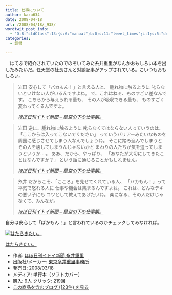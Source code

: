 ```yaml
---
title: 仕事について
author: kazu634
date: 2008-04-18
url: /2008/04/18/_938/
wordtwit_post_info:
  - 'O:8:"stdClass":13:{s:6:"manual";b:0;s:11:"tweet_times";i:1;s:5:"delay";i:0;s:7:"enabled";i:1;s:10:"separation";s:2:"60";s:7:"version";s:3:"3.7";s:14:"tweet_template";b:0;s:6:"status";i:2;s:6:"result";a:0:{}s:13:"tweet_counter";i:2;s:13:"tweet_log_ids";a:1:{i:0;i:3899;}s:9:"hash_tags";a:0:{}s:8:"accounts";a:1:{i:0;s:7:"kazu634";}}'
categories:
  - 読書

---
```

<div class="section">
<p>
    　はてぶで紹介されていたのでのぞいてみた糸井重里がなんかおもしろい本を出したみたいだ。任天堂の社長さんと対談記事がアップされている。こいつもおもしろい。
</p>
  
<blockquote title="ほぼ日刊イトイ新聞 - 星空の下の仕事観。" cite="http://www.1101.com/job_study/iwata/2008-04-17.html">
<p>
      岩田 安心して「バカもん！」と言える人と、 腫れ物に触るように 叱らないといけない人がいるんですよね。 で、これはねぇ、ものすごい差なんです。 こちらから与えられる量も、 その人が吸収できる量も、 ものすごく変わってくるんですよ。
</p>
    
<p>
<cite><a href="http://www.1101.com/job_study/iwata/2008-04-17.html" onclick="__gaTracker('send', 'event', 'outbound-article', 'http://www.1101.com/job_study/iwata/2008-04-17.html', 'ほぼ日刊イトイ新聞 &#8211; 星空の下の仕事観。');" target="_blank">ほぼ日刊イトイ新聞 &#8211; 星空の下の仕事観。</a></cite>
</p>
</blockquote>
  
<blockquote title="ほぼ日刊イトイ新聞 - 星空の下の仕事観。" cite="http://www.1101.com/job_study/iwata/2008-04-17.html">
<p>
      岩田 逆に、腫れ物に触るように 叱らなくてはならない人っていうのは、 「ここからは入ってこないでください」 っていうバリアーみたいなものを 周囲に感じさせてしまう人なんでしょうね。 そこに踏み込んでしまうと その人を壊してしまうんじゃないかと まわりの人たちが気を遣ってしまうというか‥‥。 ああ、だから、やっぱり、 「あなたが大切にしてきたことはなんですか？」 という話に通じることかもしれません。
</p>
    
<p>
<cite><a href="http://www.1101.com/job_study/iwata/2008-04-17.html" onclick="__gaTracker('send', 'event', 'outbound-article', 'http://www.1101.com/job_study/iwata/2008-04-17.html', 'ほぼ日刊イトイ新聞 &#8211; 星空の下の仕事観。');" target="_blank">ほぼ日刊イトイ新聞 &#8211; 星空の下の仕事観。</a></cite>
</p>
</blockquote>
  
<blockquote title="ほぼ日刊イトイ新聞 - 星空の下の仕事観。" cite="http://www.1101.com/job_study/iwata/2008-04-17.html">
<p>
      糸井 だからこそ、「こころ」を見せてくれている人、 「バカもん！」って平気で怒れる人に 仕事や機会は集まるんですよね。 これは、どんなデキの悪い子にも コツとして教えてあげたいね。 楽になる、その人だけじゃなくて、みんなが。
</p>
    
<p>
<cite><a href="http://www.1101.com/job_study/iwata/2008-04-17.html" onclick="__gaTracker('send', 'event', 'outbound-article', 'http://www.1101.com/job_study/iwata/2008-04-17.html', 'ほぼ日刊イトイ新聞 &#8211; 星空の下の仕事観。');" target="_blank">ほぼ日刊イトイ新聞 &#8211; 星空の下の仕事観。</a></cite>
</p>
</blockquote>
  
<p>
    自分は安心して「ばかもん！」と言われているのかチェックしてみなければ。
</p>
  
<div class="hatena-asin-detail">
<a href="http://www.amazon.co.jp/dp/4902516179/?tag=hatena_st1-22&ascsubtag=d-7ibv" onclick="__gaTracker('send', 'event', 'outbound-article', 'http://www.amazon.co.jp/dp/4902516179/?tag=hatena_st1-22&ascsubtag=d-7ibv', '');"><img src="https://images-na.ssl-images-amazon.com/images/I/51k97nJ4XTL._SL160_.jpg" class="hatena-asin-detail-image" alt="はたらきたい。" title="はたらきたい。" /></a></p> 
    
<div class="hatena-asin-detail-info">
<p class="hatena-asin-detail-title">
<a href="http://www.amazon.co.jp/dp/4902516179/?tag=hatena_st1-22&ascsubtag=d-7ibv" onclick="__gaTracker('send', 'event', 'outbound-article', 'http://www.amazon.co.jp/dp/4902516179/?tag=hatena_st1-22&ascsubtag=d-7ibv', 'はたらきたい。');">はたらきたい。</a>
</p>
      
<ul>
<li>
<span class="hatena-asin-detail-label">作者:</span> <a href="http://d.hatena.ne.jp/keyword/%A4%DB%A4%DC%C6%FC%B4%A9%A5%A4%A5%C8%A5%A4%BF%B7%CA%B9" onclick="__gaTracker('send', 'event', 'outbound-article', 'http://d.hatena.ne.jp/keyword/%A4%DB%A4%DC%C6%FC%B4%A9%A5%A4%A5%C8%A5%A4%BF%B7%CA%B9', 'ほぼ日刊イトイ新聞');" class="keyword">ほぼ日刊イトイ新聞</a>,<a href="http://d.hatena.ne.jp/keyword/%BB%E5%B0%E6%BD%C5%CE%A4" onclick="__gaTracker('send', 'event', 'outbound-article', 'http://d.hatena.ne.jp/keyword/%BB%E5%B0%E6%BD%C5%CE%A4', '糸井重里');" class="keyword">糸井重里</a>
</li>
<li>
<span class="hatena-asin-detail-label">出版社/メーカー:</span> <a href="http://d.hatena.ne.jp/keyword/%C5%EC%B5%FE%BB%E5%B0%E6%BD%C5%CE%A4%BB%F6%CC%B3%BD%EA" onclick="__gaTracker('send', 'event', 'outbound-article', 'http://d.hatena.ne.jp/keyword/%C5%EC%B5%FE%BB%E5%B0%E6%BD%C5%CE%A4%BB%F6%CC%B3%BD%EA', '東京糸井重里事務所');" class="keyword">東京糸井重里事務所</a>
</li>
<li>
<span class="hatena-asin-detail-label">発売日:</span> 2008/03/18
</li>
<li>
<span class="hatena-asin-detail-label">メディア:</span> 単行本（ソフトカバー）
</li>
<li>
<span class="hatena-asin-detail-label">購入</span>: 9人 <span class="hatena-asin-detail-label">クリック</span>: 219回
</li>
<li>
<a href="http://d.hatena.ne.jp/asin/4902516179" onclick="__gaTracker('send', 'event', 'outbound-article', 'http://d.hatena.ne.jp/asin/4902516179', 'この商品を含むブログ (123件) を見る');" target="_blank">この商品を含むブログ (123件) を見る</a>
</li>
</ul>
</div>
    
<div class="hatena-asin-detail-foot">
</div>
</div>
</div>
